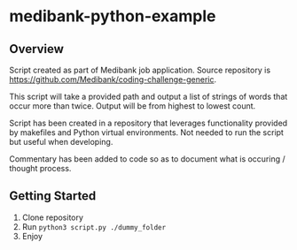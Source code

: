 # medibank-python-example

## Overview

Script created as part of Medibank job application. Source repository is https://github.com/Medibank/coding-challenge-generic.

This script will take a provided path and output a list of strings of words that occur more than twice. Output will be from highest to lowest count.

Script has been created in a repository that leverages functionality provided by makefiles and Python virtual environments. Not needed to run the script but useful when developing.

Commentary has been added to code so as to document what is occuring / thought process.

## Getting Started

1. Clone repository
2. Run `python3 script.py ./dummy_folder`
3. Enjoy
